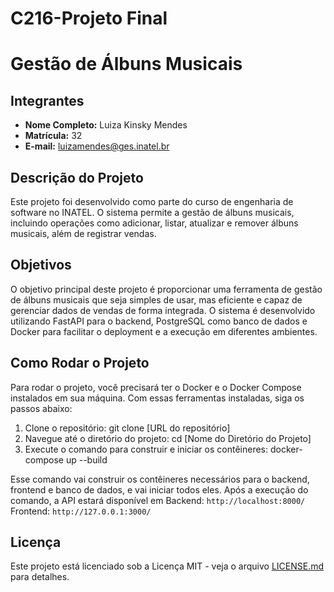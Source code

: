 # C216-Projeto Final
# Gestão de Álbuns Musicais

## Integrantes
- **Nome Completo:** Luiza Kinsky Mendes
- **Matrícula:** 32
- **E-mail:** luizamendes@ges.inatel.br

## Descrição do Projeto
Este projeto foi desenvolvido como parte do curso de engenharia de software no INATEL. O sistema permite a gestão de álbuns musicais, incluindo operações como adicionar, listar, atualizar e remover álbuns musicais, além de registrar vendas.

## Objetivos
O objetivo principal deste projeto é proporcionar uma ferramenta de gestão de álbuns musicais que seja simples de usar, mas eficiente e capaz de gerenciar dados de vendas de forma integrada. O sistema é desenvolvido utilizando FastAPI para o backend, PostgreSQL como banco de dados e Docker para facilitar o deployment e a execução em diferentes ambientes.

## Como Rodar o Projeto
Para rodar o projeto, você precisará ter o Docker e o Docker Compose instalados em sua máquina. Com essas ferramentas instaladas, siga os passos abaixo:

1. Clone o repositório:
   git clone [URL do repositório]
2. Navegue até o diretório do projeto:
   cd [Nome do Diretório do Projeto]
3. Execute o comando para construir e iniciar os contêineres:
   docker-compose up --build

Esse comando vai construir os contêineres necessários para o backend, frontend e banco de dados, e vai iniciar todos eles. Após a execução do comando, a API estará disponível em Backend: `http://localhost:8000/`
Frontend: `http://127.0.0.1:3000/`

## Licença
Este projeto está licenciado sob a Licença MIT - veja o arquivo [LICENSE.md](LICENSE.md) para detalhes.

